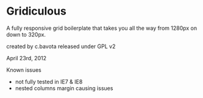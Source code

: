 Gridiculous
===========

A fully responsive grid boilerplate that takes you all the way from 1280px on down to 320px.

created by c.bavota
released under GPL v2

April 23rd, 2012

Known issues
 - not fully tested in IE7 & IE8
 - nested columns margin causing issues